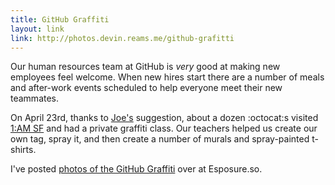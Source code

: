 ```yaml
---
title: GitHub Graffiti
layout: link
link: http://photos.devin.reams.me/github-grafitti
---
```

Our human resources team at GitHub is *very* good at making new employees feel welcome. When new hires start there are a number of meals and after-work events scheduled to help everyone meet their new teammates.

On April 23rd, thanks to [Joe's](https://github.com/joewadcan) suggestion, about a dozen :octocat:s visited [1:AM SF](http://1amsf.com) and had a private graffiti class. Our teachers helped us create our own tag, spray it, and then create a number of murals and spray-painted t-shirts.

I've posted [photos of the GitHub Graffiti](http://photos.devin.reams.me/github-grafitti) over at Esposure.so.